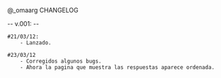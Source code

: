 ﻿@_omaarg
CHANGELOG

-- v.001: --

    #21/03/12:
        - Lanzado.
    
    #23/03/12
        - Corregidos algunos bugs.
        - Ahora la pagina que muestra las respuestas aparece ordenada. 